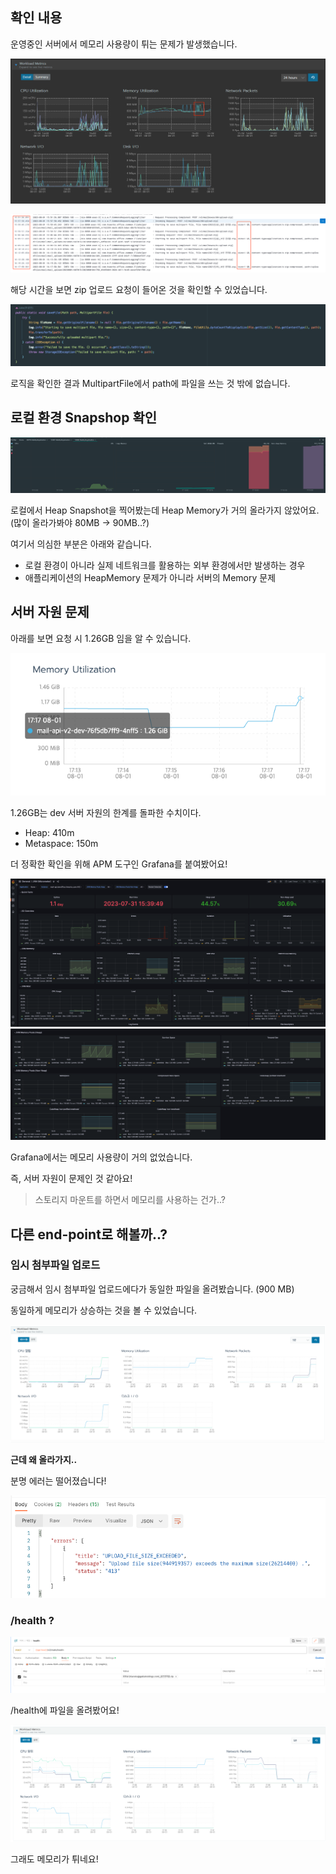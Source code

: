 ## 확인 내용

운영중인 서버에서 메모리 사용량이 튀는 문제가 발생했습니다.

![img_10.png](img_10.png)

![img_9.png](img_9.png)

해당 시간을 보면 zip 업로드 요청이 들어온 것을 확인할 수 있었습니다.

![img_11.png](img_11.png)

로직을 확인한 결과 MultipartFile에서 path에 파일을 쓰는 것 밖에 없습니다.

## 로컬 환경 Snapshop 확인

![img_3.png](img_3.png)

로컬에서 Heap Snapshot을 찍어봤는데 Heap Memory가 거의 올라가지 않았어요. (많이 올라가봐야 80MB -> 90MB..?)

여기서 의심한 부분은 아래와 같습니다.
- 로컬 환경이 아니라 실제 네트워크를 활용하는 외부 환경에서만 발생하는 경우
- 애플리케이션의 HeapMemory 문제가 아니라 서버의 Memory 문제

## 서버 자원 문제

아래를 보면 요청 시 1.26GB 임을 알 수 있습니다.

![img_4.png](img_4.png)

1.26GB는 dev 서버 자원의 한계를 돌파한 수치이다.
- Heap: 410m
- Metaspace: 150m

더 정확한 확인을 위해 APM 도구인 Grafana를 붙여봤어요!

![img_5.png](img_5.png)
![img_6.png](img_6.png)

Grafana에서는 메모리 사용량이 거의 없었습니다.

즉, 서버 자원이 문제인 것 같아요!

> 스토리지 마운트를 하면서 메모리를 사용하는 건가..?

## 다른 end-point로 해볼까..?

### 임시 첨부파일 업로드
궁금해서 임시 첨부파일 업로드에다가 동일한 파일을 올려봤습니다. (900 MB)

동일하게 메모리가 상승하는 것을 볼 수 있었습니다.

![img_12.png](img_12.png)

**근데 왜 올라가지..**

분명 에러는 떨어졌습니다!

![img_13.png](img_13.png)

### /health ?

![img_14.png](img_14.png)

/health에 파일을 올려봤어요!

![img_15.png](img_15.png)

그래도 메모리가 튀네요!
